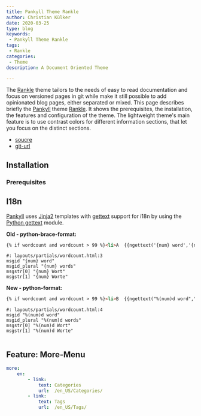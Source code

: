 ```yaml
---
title: Pankyll Theme Rankle
author: Christian Külker
date: 2020-03-25
type: blog
keywords:
 - Pankyll Theme Rankle
tags:
 - Rankle
categories:
 - Theme
description: A Document Oriented Theme

---
```


The [Rankle] theme tailors to the needs of easy to read documentation and focus
on versioned pages in git while make it still possible to add opinionated blog
pages, either separated or mixed. This page describes briefly the [Pankyll]
theme [Rankle]. It shows the prerequisites, the installation, the features and
configuration of the theme. The lightweight theme's main feature is to use
contrast colors for different information sections, that let you focus on the
distinct sections.

* [soucre](https://github.com/ckuelker/pankyll-theme-rankle/)
* [git-url](https://github.com/ckuelker/pankyll-theme-rankle.git)


## Installation

### Prerequisites





## I18n

[Pankyll] uses [Jinja2] templates with [gettext] support for i18n by using the
[Python gettext] module.

**Old - python-brace-format:**

```html
{% if wordcount and wordcount > 99 %}<li>A  {{ngettext('{num} word','{num} words', wordcount).format(num=wordcount)}}  </li>{% endif %}
```

```po
#: layouts/partials/wordcount.html:3
msgid "{num} word"
msgid_plural "{num} words"
msgstr[0] "{num} Wort"
msgstr[1] "{num} Worte"
```


**New - python-format:**

```html
{% if wordcount and wordcount > 99 %}<li>B  {{ngettext("%(num)d word","%(num)d words", wordcount)}}  </li>{% endif %}
```

```po
#: layouts/partials/wordcount.html:4
msgid "%(num)d word"
msgid_plural "%(num)d words"
msgstr[0] "%(num)d Wort"
msgstr[1] "%(num)d Worte"


```

## Feature: More-Menu

```yaml
more:
    en:
        - link:
            text: Categories
            url:  /en_US/Categories/
        - link:
            text: Tags
            url:  /en_US/Tags/

```

[example]: /en_US/Example-Sites
[features]: /en_US/Pankyll/pankyll-features.html
[gettext]: https://www.gnu.org/software/gettext/
[git]: https://git-scm.com/
[HTML]: https://en.wikipedia.org/wiki/HTML
[Jinja2]: https://jinja.palletsprojects.com/en/2.11.x/
[Markdown]: https://en.wikipedia.org/wiki/Markdown
[more about Pankyll]: /en_US/Pankyll/
[Newspaper]: /en_US/Pankyll-Themes/pankyll-theme-newspaper.html
[Newspaper theme example]: https://github.com/ckuelker/pankyll-theme-newspaper-example
[Newspaper theme example repository]: https://github.com/ckuelker/pankyll-theme-newspaper-example/
[Newspaper theme example repository URL]: https://github.com/ckuelker/pankyll-theme-newspaper-example.git
[Newspaper theme documentation]: /en_US/Pankyll-Themes/pankyll-theme-newspaper.html
[Pandoc]: https://pandoc.org/
[Pankyll]: https://www.pankyll.org/
[pankyll-documentation]: https://github.com/ckuelker/pankyll-documentation
[Pankyll repository]: https://github.com/ckuelker/pankyll
[PDF]: https://en.wikipedia.org/wiki/PDF
[Python]:  https://www.python.org/
[Python gettext]: https://docs.python.org/3/library/gettext.html
[Rankle theme example]: /en_US/Example-Sites/pankyll-theme-rankle-example.html
[Rankle theme example repository]: https://github.com/ckuelker/pankyll-theme-rankle-example/
[Rankle theme example repository URL]: https://github.com/ckuelker/pankyll-theme-rankle-example.git
[Rankle theme documentation]: /en_US/Pankyll-Themes/pankyll-theme-rankle.html
[Rankle]: /en_US/Pankyll-Themes/pankyll-theme-rankle.html
[theme]: /en_US/Pankyll-Themes/
[themes]: /en_US/Pankyll-Themes/
[URL]: https://en.wikipedia.org/wiki/URL
[YAML]: https://yaml.org/

